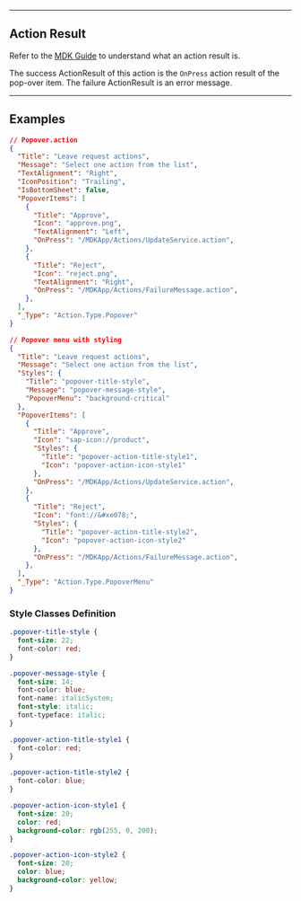 
----
## Action Result
Refer to the [MDK Guide](https://help.sap.com/doc/f53c64b93e5140918d676b927a3cd65b/Cloud/en-US/docs-en/guides/getting-started/mdk/development/action-binding-and-result.html#action-results) to understand what an action result is.

The success ActionResult of this action is the `OnPress` action result of the pop-over item. The failure ActionResult is an error message.

----
## Examples

```json
// Popover.action
{
  "Title": "Leave request actions",
  "Message": "Select one action from the list",
  "TextAlignment": "Right",
  "IconPosition": "Trailing",
  "IsBottomSheet": false,
  "PopoverItems": [
    {
      "Title": "Approve",
      "Icon": "approve.png",
      "TextAlignment": "Left",
      "OnPress": "/MDKApp/Actions/UpdateService.action",
    },
    {
      "Title": "Reject",
      "Icon": "reject.png",
      "TextAlignment": "Right",
      "OnPress": "/MDKApp/Actions/FailureMessage.action",
    },
  ],
  "_Type": "Action.Type.Popover"
}

// Popover menu with styling
{
  "Title": "Leave request actions",
  "Message": "Select one action from the list",
  "Styles": {
    "Title": "popover-title-style",
    "Message": "popover-message-style",
    "PopoverMenu": "background-critical"
  },
  "PopoverItems": [
    {
      "Title": "Approve",
      "Icon": "sap-icon://product",
      "Styles": {
        "Title": "popover-action-title-style1",
        "Icon": "popover-action-icon-style1"
      },
      "OnPress": "/MDKApp/Actions/UpdateService.action",
    },
    {
      "Title": "Reject",
      "Icon": "font://&#xe078;",
      "Styles": {
        "Title": "popover-action-title-style2",
        "Icon": "popover-action-icon-style2"
      },
      "OnPress": "/MDKApp/Actions/FailureMessage.action",
    },
  ],
  "_Type": "Action.Type.PopoverMenu"
}
```

### Style Classes Definition
```css
.popover-title-style {
  font-size: 22;
  font-color: red;
}

.popover-message-style {
  font-size: 14;
  font-color: blue;
  font-name: italicSystem;
  font-style: italic;
  font-typeface: italic;
}

.popover-action-title-style1 {
  font-color: red;
}

.popover-action-title-style2 {
  font-color: blue;
}

.popover-action-icon-style1 {
  font-size: 20;
  color: red;
  background-color: rgb(255, 0, 200);
}

.popover-action-icon-style2 {
  font-size: 20;
  color: blue;
  background-color: yellow;
}


```